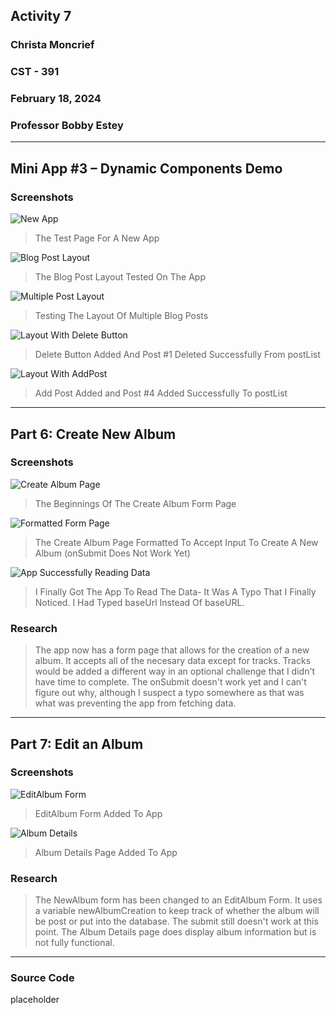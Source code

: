 <!-- Header -->
## **Activity 7**
### **Christa Moncrief**
### **CST - 391**
### **February 18, 2024**
### **Professor Bobby Estey**

---

<!-- Part 1 -->
## Mini App #3 – Dynamic Components Demo
### Screenshots

![New App]()

> The Test Page For A New App

![Blog Post Layout]()

> The Blog Post Layout Tested On The App

![Multiple Post Layout]()

> Testing The Layout Of Multiple Blog Posts

![Layout With Delete Button]()

> Delete Button Added And Post #1 Deleted Successfully From postList

![Layout With AddPost]()

> Add Post Added and Post #4 Added Successfully To postList

---

## Part 6: Create New Album
### Screenshots

![Create Album Page]()

> The Beginnings Of The Create Album Form Page

![Formatted Form Page]()

> The Create Album Page Formatted To Accept Input To Create A New Album (onSubmit Does Not Work Yet)

![App Successfully Reading Data]()

> I Finally Got The App To Read The Data- It Was A Typo That I Finally Noticed. I Had Typed baseUrl Instead Of baseURL.

### Research

> The app now has a form page that allows for the creation of a new album. It accepts all of the necesary data except for tracks. Tracks would be added a different way in an optional challenge that I didn't have time to complete. The onSubmit doesn't work yet and I can't figure out why, although I suspect a typo somewhere as that was what was preventing the app from fetching data.

---

## Part 7: Edit an Album

### Screenshots

![EditAlbum Form]()

> EditAlbum Form Added To App

![Album Details]()

> Album Details Page Added To App

### Research

> The NewAlbum form has been changed to an EditAlbum Form. It uses a variable newAlbumCreation to keep track of whether the album will be post or put into the database. The submit still doesn't work at this point. The Album Details page does display album information but is not fully functional.

---

### Source Code

placeholder